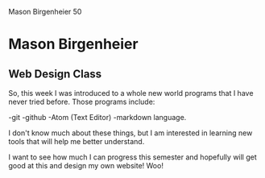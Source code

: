 Mason Birgenheier 50

# Mason Birgenheier
## Web Design Class


So, this week I was introduced to a whole new world programs that I have never tried before. Those programs include:

-git
-github
-Atom (Text Editor)
-markdown language.

I don't know much about these things, but I am interested in learning new tools that will help me better understand.

I want to see how much I can progress this semester and hopefully will get good at this and design my own website! Woo!
